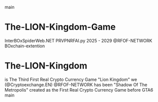 main
# The-LION-Kingdom-Game
InterBOxSpiderWeb.NET PRVPNRFAI.py 2025 - 2029 @RFOF-NETWORK BOxchain-extention

# The-LION-Kingdom
is The Third First Real Crypto Currency Game "Lion Kingdom" we (@Cryptoexchange.EN) @RFOF-NETWORK has been "Shadow Of The Metropolis" created as the First Real Crypto Currency Game before GTA6
main
